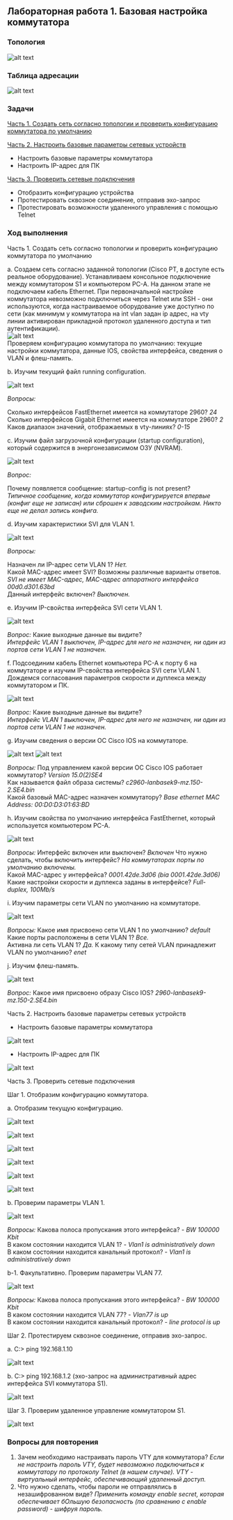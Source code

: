 ## Лабораторная работа 1. Базовая настройка коммутатора
### Топология

![alt text](https://github.com/elborisova3009/otus-networks/blob/master/labs/Screenshot_06.09.2022(10-17-22).png)
### 	Таблица адресации
![alt text](https://github.com/elborisova3009/otus-network-engineer/blob/main/Screenshot_06.09.2022(10-38-32).png)
### 	Задачи 

<a href="#1"> Часть 1. Создать сеть согласно топологии и проверить конфигурацию коммутатора по умолчанию </a>  

<a href="#2"> Часть 2. Настроить базовые параметры сетевых устройств </a>  
- Настроить базовые параметры коммутатора  
- Настроить IP-адрес для ПК  

<a href="#3"> Часть 3. Проверить сетевые подключения </a>
- Отобразить конфигурацию устройства  
- Протестировать сквозное соединение, отправив эхо-запрос  
- Протестировать возможности удаленного управления с помощью Telnet  

### 	Ход выполнения 

<a name="1"> Часть 1. Создать сеть согласно топологии и проверить конфигурацию коммутатора по умолчанию </a>
  
a. Создаем сеть согласно заданной топологии (Cisco PT, в доступе есть реальное оборудование). Устанавливаем консольное подключение между коммутатором S1 и компьютером PC-A. На данном этапе не подключаем кабель Ethernet. При первоначальной настройке коммутатора невозможно подключиться через Telnet или SSH - они используются, когда настраиваемое оборудование уже доступно по сети (как минимум у коммутатора на int vlan задан ip адрес, на vty линии активирован прикладной протокол удаленного доступа и тип аутентификации).   
![alt text](https://github.com/elborisova3009/otus-network-engineer/blob/main/Screenshot_06.09.2022(11-38-01).png)  
Проверяем конфигурацию коммутатора по умолчанию: текущие настройки коммутатора, данные IOS, свойства интерфейса, сведения о VLAN и флеш-память.

b. Изучим текущий файл running configuration.  

![alt text](https://github.com/elborisova3009/otus-network-engineer/blob/main/Screenshot_06.09.2022(12-28-57).png) 

*Вопросы:*  

Сколько интерфейсов FastEthernet имеется на коммутаторе 2960? *24*     
Сколько интерфейсов Gigabit Ethernet имеется на коммутаторе 2960? *2*    
Каков диапазон значений, отображаемых в vty-линиях? *0-15*

c. Изучим файл загрузочной конфигурации (startup configuration), который содержится в энергонезависимом ОЗУ (NVRAM). 

![alt text](https://github.com/elborisova3009/otus-network-engineer/blob/main/Screenshot_06.09.2022(14-32-42).png)

*Вопрос:* 

Почему появляется сообщение: startup-config is not present?  
*Типичное сообщение, когда коммутатор конфигурируется впервые (конфиг еще не записан) или сброшен к заводским настройкам. Никто еще не делал запись конфига.*

d. Изучим характеристики SVI для VLAN 1.

![alt text](https://github.com/elborisova3009/otus-network-engineer/blob/main/Screenshot_06.09.2022(14-29-02).png)

*Вопросы:* 

Назначен ли IP-адрес сети VLAN 1? *Нет.*    
Какой MAC-адрес имеет SVI? Возможны различные варианты ответов.  
*SVI не имеет MAC-адрес, MAC-адрес аппаратного интерфейса 00d0.d301.63bd*   
Данный интерфейс включен? *Выключен.*  

e. Изучим IP-свойства интерфейса SVI сети VLAN 1. 

![alt text](https://github.com/elborisova3009/otus-network-engineer/blob/main/Screenshot_06.09.2022(14-38-46).png)

*Вопрос:* 
Какие выходные данные вы видите?  
*Интерфейс VLAN 1 выключен, IP-адрес для него не назначен, ни один из портов сети VLAN 1 не назначен.*

f. Подсоединим кабель Ethernet компьютера PC-A к порту 6 на коммутаторе и изучим IP-свойства интерфейса SVI сети VLAN 1.   
Дождемся согласования параметров скорости и дуплекса между коммутатором и ПК.

![alt text](https://github.com/elborisova3009/otus-network-engineer/blob/main/Screenshot_06.09.2022(15-41-21).png)

*Вопрос:* 
Какие выходные данные вы видите?  
*Интерфейс VLAN 1 выключен, IP-адрес для него не назначен, ни один из портов сети VLAN 1 не назначен.*

g.	Изучим сведения о версии ОС Cisco IOS на коммутаторе.

![alt text](https://github.com/elborisova3009/otus-network-engineer/blob/main/Screenshot_06.09.2022(15-50-24).png)
![alt text](https://github.com/elborisova3009/otus-network-engineer/blob/main/Screenshot_06.09.2022(15-50-44).png)

*Вопросы:* 
Под управлением какой версии ОС Cisco IOS работает коммутатор? *Version 15.0(2)SE4*  
Как называется файл образа системы? *c2960-lanbasek9-mz.150-2.SE4.bin*   
Какой базовый MAC-адрес назначен коммутатору? *Base ethernet MAC Address: 00:D0:D3:01:63:BD*  

h.	Изучим свойства по умолчанию интерфейса FastEthernet, который используется компьютером PC-A.

![alt text](https://github.com/elborisova3009/otus-network-engineer/blob/main/Screenshot_06.09.2022(15-57-38).png) 

*Вопросы:* 
Интерфейс включен или выключен? *Включен* 
Что нужно сделать, чтобы включить интерфейс? *На коммутаторах порты по умолчанию включены.*  
Какой MAC-адрес у интерфейса? *0001.42de.3d06 (bia 0001.42de.3d06)* 
Какие настройки скорости и дуплекса заданы в интерфейсе? *Full-duplex, 100Mb/s*  

i.	Изучим параметры сети VLAN по умолчанию на коммутаторе.

![alt text](https://github.com/elborisova3009/otus-network-engineer/blob/main/Screenshot_06.09.2022(16-31-43).png)

*Вопросы:* 
Какое имя присвоено сети VLAN 1 по умолчанию? *default*  
Какие порты расположены в сети VLAN 1? *Все.*  
Активна ли сеть VLAN 1? *Да.*
К какому типу сетей VLAN принадлежит VLAN по умолчанию? *enet*

j.	Изучим флеш-память.

![alt text](https://github.com/elborisova3009/otus-network-engineer/blob/main/Screenshot_06.09.2022(16-37-47).png)

*Вопрос:*
Какое имя присвоено образу Cisco IOS? *2960-lanbasek9-mz.150-2.SE4.bin*


 <a name="2"> Часть 2. Настроить базовые параметры сетевых устройств </a>
 
- Настроить базовые параметры коммутатора

![alt text](https://github.com/elborisova3009/otus-network-engineer/blob/main/Screenshot_06.09.2022(17-53-48).png)

- Настроить IP-адрес для ПК  

![alt text](https://github.com/elborisova3009/otus-network-engineer/blob/main/Screenshot_07.09.2022(13-13-15).png)
 
 <a name="3"> Часть 3. Проверить сетевые подключения </a>
 
Шаг 1. Отобразим конфигурацию коммутатора.

a.	Отобразим текущую конфигурацию. 

![alt text](https://github.com/elborisova3009/otus-network-engineer/blob/main/Screenshot_07.09.2022(12-46-07).png)

![alt text](https://github.com/elborisova3009/otus-network-engineer/blob/main/Screenshot_07.09.2022(12-46-28).png)

![alt text](https://github.com/elborisova3009/otus-network-engineer/blob/main/Screenshot_07.09.2022(12-46-57).png)

![alt text](https://github.com/elborisova3009/otus-network-engineer/blob/main/Screenshot_07.09.2022(12-47-45).png)

![alt text](https://github.com/elborisova3009/otus-network-engineer/blob/main/Screenshot_07.09.2022(12-48-12).png)

![alt text](https://github.com/elborisova3009/otus-network-engineer/blob/main/Screenshot_07.09.2022(12-49-02).png)

b. Проверим параметры VLAN 1.

![alt text](https://github.com/elborisova3009/otus-network-engineer/blob/main/Screenshot_07.09.2022(12-58-31).png)

*Вопросы:* 
Какова полоса пропускания этого интерфейса? - *BW 100000 Kbit*   
В каком состоянии находится VLAN 1? - *Vlan1 is administratively down*  
В каком состоянии находится канальный протокол? - *Vlan1 is administratively down*  

b-1. Факультативно. Проверим параметры VLAN 77.

![alt text](https://github.com/elborisova3009/otus-network-engineer/blob/main/Screenshot_07.09.2022(12-58-31).png)

*Вопросы:* 
Какова полоса пропускания этого интерфейса? - *BW 100000 Kbit*   
В каком состоянии находится VLAN 77? - *Vlan77 is up*  
В каком состоянии находится канальный протокол? - *line protocol is up*  

Шаг 2. Протестируем сквозное соединение, отправив эхо-запрос.

a.	C:\> ping 192.168.1.10 

![alt text](https://github.com/elborisova3009/otus-network-engineer/blob/main/Screenshot_07.09.2022(13-17-12).png)

b.	C:\> ping 192.168.1.2 (эхо-запрос на административный адрес интерфейса SVI коммутатора S1).

![alt text](https://github.com/elborisova3009/otus-network-engineer/blob/main/Screenshot_07.09.2022(13-17-12).png)

Шаг 3. Проверим удаленное управление коммутатором S1.

![alt text](https://github.com/elborisova3009/otus-network-engineer/blob/main/Screenshot_07.09.2022(13-56-27).png)

### 	Вопросы для повторения

1.	Зачем необходимо настраивать пароль VTY для коммутатора? *Если не настроить пароль VTY, будет невозможно подключиться к коммутатору по протоколу Telnet (в нашем случае). VTY - виртуальный интерфейс, обеспечивающий удаленный доступ.*  
2.	Что нужно сделать, чтобы пароли не отправлялись в незашифрованном виде? *Применить команду enable secret, которая обеспечивает бОльшую безопасность (по сравнению с enable password) - шифруя пароль.*













 
 
 


